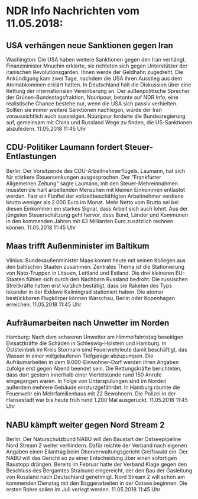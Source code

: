 # NDR Info Nachrichten vom 11.05.2018:


## USA verhängen neue Sanktionen gegen Iran
Washington: Die USA haben weitere Sanktionen gegen den Iran verhängt. Finanzminister Mnuchin erklärte, sie richteten sich gegen Unterstützer der iranischen Revolutionsgarden. Ihnen werde der Geldhahn zugedreht. Die Ankündigung kam zwei Tage, nachdem die USA ihren Ausstieg aus dem Atomabkommen erklärt hatten. In Deutschland hält die Diskussion über eine Rettung der internationalen Vereinbarung an. Der außenpolitische Sprecher der Grünen-Bundestagsfraktion, Nouripour, betonte auf NDR Info, eine realistische Chance bestehe nur, wenn die USA sich passiv verhielten. Sollten sie immer weitere Sanktionen nachlegen, würde der Iran voraussichtlich auch aussteigen. Nouripour forderte die Bundesregierung auf, gemeinsam mit China und Russland Wege zu finden, die US-Sanktionen abzufedern. 11.05.2018 11:45 Uhr 

## CDU-Politiker Laumann fordert Steuer-Entlastungen
Berlin: Der Vorsitzende des CDU-Arbeitnehmerflügels, Laumann, hat sich für stärkere Steuersenkungen ausgesprochen. Der "Frankfurter Allgemeinen Zeitung" sagte Laumann, mit den Steuer-Mehreinnahmen müssten die hart arbeitenden Menschen mit kleinen Einkommen entlastet werden. Fast ein Fünftel der vollzeitbeschäftigten Arbeitnehmer verdiene brutto weniger als 2.000 Euro im Monat. Mehr Netto vom Brutto sei bei diesen Einkommen ein starkes Signal, dass Arbeit sich auch lohnt. Aus der jüngsten Steuerschätzung geht hervor, dass Bund, Länder und Kommunen in den kommenden Jahren mit 63 Milliarden Euro zusätzlich rechnen können. 11.05.2018 11:45 Uhr 

## Maas trifft Außenminister im Baltikum
Vilnius:	Bundesaußenminister Maas kommt heute mit seinen Kollegen aus den baltischen Staaten zusammen. Zentrales Thema ist die Stationierung von Nato-Truppen in Litauen, Lettland und Estland. Die drei kleineren EU-Staaten fühlen sich durch den Nachbarn Russland bedroht. Die russischen Streitkräfte hatten erst kürzlich bestätigt, dass sie Raketen des Typs Iskander in der Exklave Kaliningrad stationiert haben. Die atomar bestückbaren Flugkörper können Warschau, Berlin oder Kopenhagen erreichen. 11.05.2018 11:45 Uhr 

## Aufräumarbeiten nach Unwetter im Norden
Hamburg: Nach dem schweren Unwetter am Himmelfahrtstag beseitigen Einsatzkräfte die Schäden in Schleswig-Holstein und Hamburg. In Oststeinbek im Kreis Stormarn sind Feuerwehrleute damit beschäftigt, das Wasser in einer vollgelaufenen Tiefgarage abzupumpen. Die Aufräumarbeiten in dem 9.000-Einwohner-Dorf werden ihren Angaben zufolge erst gegen Abend beendet sein. Die Rettungskräfte berichteten, dass dort gestern innerhalb einer Viertelstunde rund 150 Anrufe eingegangen waren. In Folge von Unterspülungen sind im Norden außerdem mehrere Gebäude einsturzgefährdet. In Hamburg räumte die Feuerwehr ein Mehrfamilienhaus mit 22 Bewohnern. Die Polizei in der Hansestadt war bis heute früh rund 1.200 Mal ausgerückt. 11.05.2018 11:45 Uhr 

## NABU kämpft weiter gegen Nord Stream 2
Berlin: Der Naturschutzbund NABU will den Baustart der Ostseepipeline Nord Stream 2 weiter verhindern. Dafür reichte der Verband nach eigenen Angaben einen Eilantrag beim Oberverwaltungsgericht Greifswald ein. Der NABU will das Gericht so zu einer Entscheidung über einen sofortigen Baustopp drängen. Bereits im Februar hatte der Verband Klage gegen den Beschluss des Bergamtes Stralsund eingereicht, der den Bau der Gasleitung von Russland nach Deutschland genehmigt. Nord Stream 2 will schon am kommenden Dienstag mit den Baggerarbeiten in der Ostsee beginnen. Die ersten Rohre sollen im Juli verlegt werden. 11.05.2018 11:45 Uhr 
